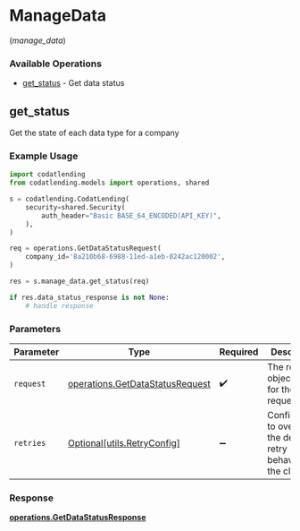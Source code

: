 # ManageData
(*manage_data*)

### Available Operations

* [get_status](#get_status) - Get data status

## get_status

Get the state of each data type for a company

### Example Usage

```python
import codatlending
from codatlending.models import operations, shared

s = codatlending.CodatLending(
    security=shared.Security(
        auth_header="Basic BASE_64_ENCODED(API_KEY)",
    ),
)

req = operations.GetDataStatusRequest(
    company_id='8a210b68-6988-11ed-a1eb-0242ac120002',
)

res = s.manage_data.get_status(req)

if res.data_status_response is not None:
    # handle response
```

### Parameters

| Parameter                                                                          | Type                                                                               | Required                                                                           | Description                                                                        |
| ---------------------------------------------------------------------------------- | ---------------------------------------------------------------------------------- | ---------------------------------------------------------------------------------- | ---------------------------------------------------------------------------------- |
| `request`                                                                          | [operations.GetDataStatusRequest](../../models/operations/getdatastatusrequest.md) | :heavy_check_mark:                                                                 | The request object to use for the request.                                         |
| `retries`                                                                          | [Optional[utils.RetryConfig]](../../models/utils/retryconfig.md)                   | :heavy_minus_sign:                                                                 | Configuration to override the default retry behavior of the client.                |


### Response

**[operations.GetDataStatusResponse](../../models/operations/getdatastatusresponse.md)**

